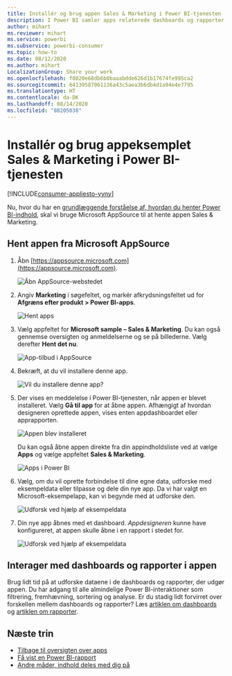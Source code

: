 ```yaml
---
title: Installér og brug appen Sales & Marketing i Power BI-tjenesten
description: I Power BI samler apps relaterede dashboards og rapporter på ét sted. Installér appen Salg og marketing fra markedspladsen for Power BI-apps.
author: mihart
ms.reviewer: mihart
ms.service: powerbi
ms.subservice: powerbi-consumer
ms.topic: how-to
ms.date: 08/12/2020
ms.author: mihart
LocalizationGroup: Share your work
ms.openlocfilehash: f8020e68db6b0baaabdde626d1b17674fe995ca2
ms.sourcegitcommit: 64139587061136a43c5aea3b6db4d1a94e4e7795
ms.translationtype: HT
ms.contentlocale: da-DK
ms.lasthandoff: 08/14/2020
ms.locfileid: "88205038"
---
```

# <a name="install-and-use-the-sample-sales-and-marketing-app-in-the-power-bi-service"></a>Installér og brug appeksemplet Sales & Marketing i Power BI-tjenesten

[!INCLUDE[consumer-appliesto-yyny](../includes/consumer-appliesto-yyny.md)]

Nu, hvor du har en [grundlæggende forståelse af, hvordan du henter Power BI-indhold](end-user-app-view.md), skal vi bruge Microsoft AppSource til at hente appen Sales & Marketing. 


## <a name="get-the-app-from-microsoft-appsource"></a>Hent appen fra Microsoft AppSource

1. Åbn [https://appsource.microsoft.com](https://appsource.microsoft.com).

   ![Åbn AppSource-webstedet  ](./media/end-user-app-marketing/power-bi-appsource.png)

1. Angiv **Marketing** i søgefeltet, og markér afkrydsningsfeltet ud for **Afgræns efter produkt > Power BI-apps**. 

    ![Hent apps  ](./media/end-user-app-marketing/power-bi-search-appsource.png)


1. Vælg appfeltet for **Microsoft sample – Sales & Marketing**. Du kan også gennemse oversigten og anmeldelserne og se på billederne.  Vælg derefter **Hent det nu**.

   ![App-tilbud i AppSource](./media/end-user-app-marketing/power-bi-app-offering.png)

1. Bekræft, at du vil installere denne app.

   ![Vil du installere denne app?](./media/end-user-app-marketing/power-bi-installs.png)

5. Der vises en meddelelse i Power BI-tjenesten, når appen er blevet installeret. Vælg **Gå til app** for at åbne appen. Afhængigt af hvordan designeren oprettede appen, vises enten appdashboardet eller apprapporten.

    ![Appen blev installeret ](./media/end-user-app-marketing/power-bi-app-ready.png)

    Du kan også åbne appen direkte fra din appindholdsliste ved at vælge **Apps** og vælge appfeltet **Sales & Marketing**.

    ![Apps i Power BI](./media/end-user-app-marketing/power-bi-sales-marketing.png)


6. Vælg, om du vil oprette forbindelse til dine egne data, udforske med eksempeldata eller tilpasse og dele din nye app. Da vi har valgt en Microsoft-eksempelapp, kan vi begynde med at udforske den. 

    ![Udforsk ved hjælp af eksempeldata](./media/end-user-app-marketing/power-bi-explore-app.png)

7.  Din nye app åbnes med et dashboard. *Appdesigneren* kunne have konfigureret, at appen skulle åbne i en rapport i stedet for.  

    ![Udforsk ved hjælp af eksempeldata](./media/end-user-app-marketing/power-bi-app-new.png)




## <a name="interact-with-the-dashboards-and-reports-in-the-app"></a>Interager med dashboards og rapporter i appen
Brug lidt tid på at udforske dataene i de dashboards og rapporter, der udgør appen. Du har adgang til alle almindelige Power BI-interaktioner som filtrering, fremhævning, sortering og analyse.  Er du stadig lidt forvirret over forskellen mellem dashboards og rapporter?  Læs [artiklen om dashboards](end-user-dashboards.md) og [artiklen om rapporter](end-user-reports.md).  




## <a name="next-steps"></a>Næste trin
* [Tilbage til oversigten over apps](end-user-apps.md)    
* [Få vist en Power BI-rapport](end-user-report-open.md)    
* [Andre måder, indhold deles med dig på](end-user-shared-with-me.md)
